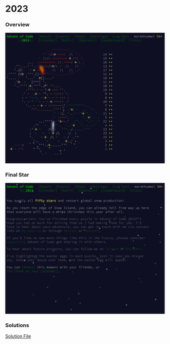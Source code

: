 # 2023

### Overview
![Overview](2023_overview.png)

### Final Star
![Final Star](2023_conclusion.png)

### Solutions
[Solution File](solutions.txt)